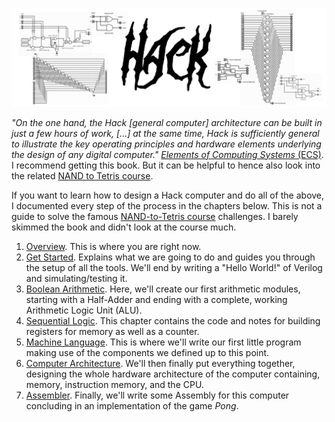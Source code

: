 ![](header_design.png)
<!--[![License: MIT](https://img.shields.io/badge/License-MIT-yellow.svg)](https://opensource.org/licenses/MIT)
[![GitHub latest commit](https://badgen.net/github/last-commit/QuentinWach/HACK-CPU)](https://GitHub.com/QuentinWach/HACK-CPU/commits/main)-->

_"On the one hand, the Hack [general computer] architecture can be built in just a few hours of work, [...] at the same time, Hack is sufficiently general to illustrate the key operating principles and hardware elements underlying the design of any digital computer."_ [_Elements of Computing Systems_ (ECS)](https://www.nand2tetris.org/book). I recommend getting this book. But it can be helpful to hence also look into the related [NAND to Tetris course](https://www.nand2tetris.org/course). 

If you want to learn how to design a Hack computer and do all of the above, I documented every step of the process in the chapters below. This is not a guide to solve the famous [NAND-to-Tetris course](https://www.nand2tetris.org/book) challenges. I barely skimmed the book and didn't look at the course much.

1. [Overview](./0_Overview.html). This is where you are right now.
2. [Get Started](./1_Get_Started.html). Explains what we are going to do and guides you through the setup of all the tools. We'll end by writing a "Hello World!" of Verilog and simulating/testing it.
3. [Boolean Arithmetic](./2_Boolean_Arithmetic.html). Here, we'll create our first arithmetic modules, starting with a Half-Adder and ending with a complete, working Arithmetic Logic Unit (ALU).
4. [Sequential Logic](./3_Sequential_Logic.html). This chapter contains the code and notes for building registers for memory as well as a counter.
5. [Machine Language](./4_Machine_Language.html). This is where we'll write our first little program making use of the components we defined up to this point.
6. [Computer Architecture](./5_Computer_Architecture.html). We'll then finally put everything together, designing the whole hardware architecture of the computer containing, memory, instruction memory, and the CPU.
7. [Assembler](./6_Assembler.html). Finally, we'll write some Assembly for this computer concluding in an implementation of the game _Pong_.

